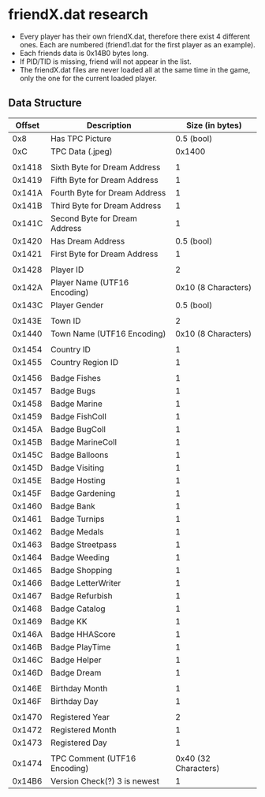# friendX.dat research

- Every player has their own friendX.dat, therefore there exist 4 different ones. Each are numbered (friend1.dat for the first player as an example).
- Each friends data is 0x14B0 bytes long.
- If PID/TID is missing, friend will not appear in the list.
- The friendX.dat files are never loaded all at the same time in the game, only the one for the current loaded player.

## Data Structure
| Offset    | Description                    | Size (in bytes)       |
| --------- | ------------------------------ | --------------------- |
| 0x8       | Has TPC Picture                | 0.5 (bool)            |
| 0xC       | TPC Data (.jpeg)               | 0x1400                | 
|           |                                |                       | 
| 0x1418    | Sixth Byte for Dream Address   | 1                     | 
| 0x1419    | Fifth Byte for Dream Address   | 1                     | 
| 0x141A    | Fourth Byte for Dream Address  | 1                     | 
| 0x141B    | Third Byte for Dream Address   | 1                     | 
| 0x141C    | Second Byte for Dream Address  | 1                     | 
| 0x1420    | Has Dream Address              | 0.5 (bool)            | 
| 0x1421    | First Byte for Dream Address   | 1                     | 
|           |                                |                       | 
| 0x1428    | Player ID                      | 2                     | 
| 0x142A    | Player Name (UTF16 Encoding)   | 0x10 (8 Characters)   | 
| 0x143C    | Player Gender                  | 0.5 (bool)            | 
|           |                                |                       | 
| 0x143E    | Town ID                        | 2                     | 
| 0x1440    | Town Name (UTF16 Encoding)     | 0x10 (8 Characters)   | 
|           |                                |                       | 
| 0x1454    | Country ID                     | 1                     | 
| 0x1455    | Country Region ID              | 1                     | 
|           |                                |                       | 
| 0x1456    | Badge Fishes                   | 1                     | 
| 0x1457    | Badge Bugs                     | 1                     | 
| 0x1458    | Badge Marine                   | 1                     | 
| 0x1459    | Badge FishColl                 | 1                     | 
| 0x145A    | Badge BugColl                  | 1                     | 
| 0x145B    | Badge MarineColl               | 1                     | 
| 0x145C    | Badge Balloons                 | 1                     | 
| 0x145D    | Badge Visiting                 | 1                     | 
| 0x145E    | Badge Hosting                  | 1                     | 
| 0x145F    | Badge Gardening                | 1                     | 
| 0x1460    | Badge Bank                     | 1                     | 
| 0x1461    | Badge Turnips                  | 1                     | 
| 0x1462    | Badge Medals                   | 1                     | 
| 0x1463    | Badge Streetpass               | 1                     | 
| 0x1464    | Badge Weeding                  | 1                     | 
| 0x1465    | Badge Shopping                 | 1                     | 
| 0x1466    | Badge LetterWriter             | 1                     | 
| 0x1467    | Badge Refurbish                | 1                     | 
| 0x1468    | Badge Catalog                  | 1                     | 
| 0x1469    | Badge KK                       | 1                     | 
| 0x146A    | Badge HHAScore                 | 1                     | 
| 0x146B    | Badge PlayTime                 | 1                     |
| 0x146C    | Badge Helper                   | 1                     | 
| 0x146D    | Badge Dream                    | 1                     | 
|           |                                |                       | 
| 0x146E    | Birthday Month                 | 1                     | 
| 0x146F    | Birthday Day                   | 1                     | 
|           |                                |                       | 
| 0x1470    | Registered Year                | 2                     | 
| 0x1472    | Registered Month               | 1                     | 
| 0x1473    | Registered Day                 | 1                     | 
|           |                                |                       | 
| 0x1474    | TPC Comment (UTF16 Encoding)   | 0x40 (32 Characters)  | 
| 0x14B6    | Version Check(?) 3 is newest   | 1                     | 
